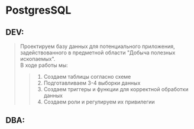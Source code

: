 # PostgresSQL

## DEV:
>Проектируем базу данных для потенциального приложения, задействованного в предметной области "Добыча полезных ископаемых". 
><br/>В ходе работы мы:
>> 1. Создаем таблицы согласно схеме
>> 2. Подготавливаем 3-4 выборки данных
>> 3. Создаем триггеры и функции для корректной обработки данных
>> 4. Создаем роли и регулируем их привилегии 

## DBA:
